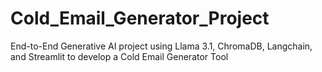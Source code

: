 # Cold_Email_Generator_Project
End-to-End Generative AI project using Llama 3.1, ChromaDB, Langchain, and Streamlit to develop a Cold Email Generator Tool  
